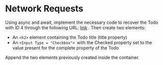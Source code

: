 # Network Requests

Using async and await, implement the necessary code to recover the Todo with ID 4 through the following URL: [link](https://jsonplaceholder.typicode.com/todos/4) . Then create two elements:
+ An `<h2>` element containing the Todo title (title property)
+ An `<Input Type = "Checkbox"> `with the Checked property set to the value present for the complete property of the Todo

Append the two elements previously created inside the container.
